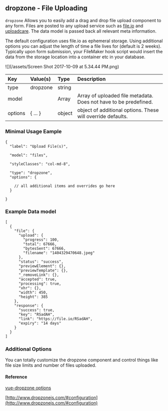 ## dropzone - File Uploading 

`dropzone` Allows you to easily add a drag and drop file upload component to any form. Files are posted to any upload service such as [file.io](https://www.file.io/#one) and [uploadcare](https://uploadcare.com). The data model is passed back all relevant meta information.  

The default configuration uses file.io as ephemeral storage. Using additional options you can adjust the length of time a file lives for (default is 2 weeks). Typically upon form submission, your FileMaker hook script would insert the data from the storage location into a container etc in your database.  

![](/assets/Screen Shot 2017-10-09 at 5.34.44 PM.png)

| Key | Value\(s\) | Type | Description |
| :--- | :--- | :--- | :--- |
| type | dropzone | string |  |
| model |   | Array | Array of uploaded file metadata. Does not have to be predefined. |
| options | { ... } | object | object of additional options. These will override defaults. |

##### 

### Minimal Usage Eample

```
{
  "label": "Upload File(s)",
  "model": "files",
  "styleClasses": "col-md-8",
  "type": "dropzone",
  "options": {	
    // all additional items and overrides go here
  } 
}
```

### Example Data model 
```
[
  {
    "file": {
      "upload": {
        "progress": 100,
        "total": 67666,
        "bytesSent": 67666,
        "filename": "1404329470648.jpeg"
      },
      "status": "success",
      "previewElement": {},
      "previewTemplate": {},
      "_removeLink": {},
      "accepted": true,
      "processing": true,
      "xhr": {},
      "width": 450,
      "height": 385
    },
    "response": {
      "success": true,
      "key": "RSadAH",
      "link": "https://file.io/RSadAH",
      "expiry": "14 days"
    }
  }
]
```

### Additional Options
You can totally customize the dropzone component and control things like file size limits and number of files uploaded.

  #### Reference
  [vue-dropzone options](https://github.com/rowanwins/vue-dropzone#props)
  
 [http://www.dropzonejs.com/#configuration](http://www.dropzonejs.com/#configuration)

  
  
  